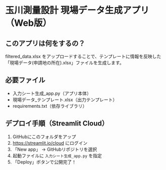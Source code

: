 # 玉川測量設計 現場データ生成アプリ（Web版）

## このアプリは何をするの？
filtered_data.xlsx をアップロードすることで、テンプレートに情報を反映した「現場データ(申請地の所在).xlsx」ファイルを生成します。

## 必要ファイル
- 入力シート生成_app.py（アプリ本体）
- 現場データ_テンプレート.xlsx（出力テンプレート）
- requirements.txt（依存ライブラリ）

## デプロイ手順（Streamlit Cloud）

1. GitHubにこのフォルダをアップ
2. https://streamlit.io/cloud にログイン
3. 「New app」 → GitHubリポジトリを選択
4. 起動ファイルに `入力シート生成_app.py` を指定
5. 「Deploy」ボタンで公開完了！
